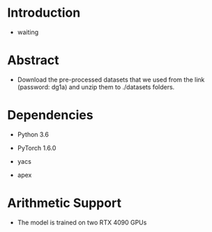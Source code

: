 # Introduction

- waiting

# Abstract

- Download the pre-processed datasets that we used from the link (password: dg1a) and unzip them to ./datasets folders.


# Dependencies

- Python 3.6

- PyTorch 1.6.0

- yacs

- apex



# Arithmetic Support

- The model is trained on two RTX 4090 GPUs

